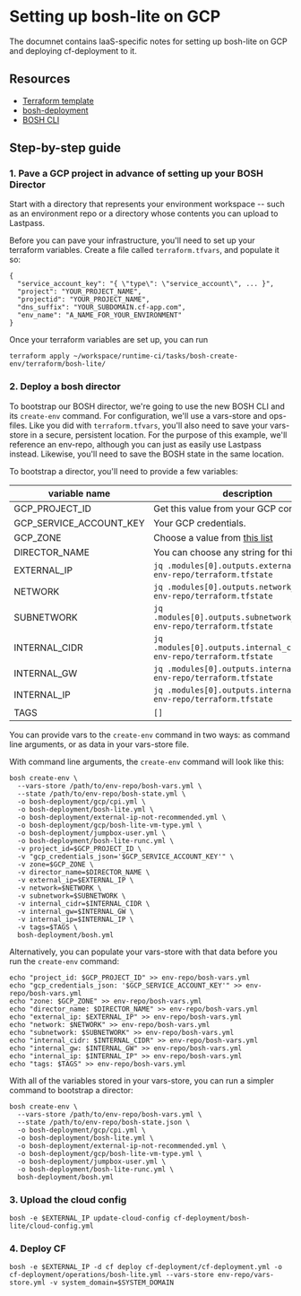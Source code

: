 # Setting up bosh-lite on GCP
The documnet contains IaaS-specific notes for
setting up bosh-lite on GCP
and deploying cf-deployment to it.

## Resources
- [Terraform template](https://github.com/cloudfoundry/runtime-ci/blob/master/tasks/bosh-create-env/terraform/bosh-lite/terraform.tf)
- [bosh-deployment](https://github.com/cloudfoundry/bosh-deployment)
- [BOSH CLI](https://github.com/cloudfoundry/bosh-cli)

## Step-by-step guide

### 1. Pave a GCP project in advance of setting up your BOSH Director

Start with a directory that represents your environment workspace
-- such as an environment repo
or a directory whose contents you can upload to Lastpass.

Before you can pave your infrastructure,
you'll need to set up your terraform variables.
Create a file called `terraform.tfvars`,
and populate it so:
```
{
  "service_account_key": "{ \"type\": \"service_account\", ... }",
  "project": "YOUR_PROJECT_NAME",
  "projectid": "YOUR_PROJECT_NAME",
  "dns_suffix": "YOUR_SUBDOMAIN.cf-app.com",
  "env_name": "A_NAME_FOR_YOUR_ENVIRONMENT"
}
```

Once your terraform variables are set up, you can run
```
terraform apply ~/workspace/runtime-ci/tasks/bosh-create-env/terraform/bosh-lite/
```

### 2. Deploy a bosh director

To bootstrap our BOSH director,
we're going to use the new BOSH CLI and its `create-env` command.
For configuration, we'll use a vars-store and ops-files.
Like you did with `terraform.tfvars`,
you'll also need to save your vars-store in a secure, persistent location.
For the purpose of this example,
we'll reference an env-repo,
although you can just as easily use Lastpass instead.
Likewise, you'll need to save the BOSH state in the same location.

To bootstrap a director,
you'll need to provide a few variables:

| variable name | description |
| ------------- | ----------- |
| GCP_PROJECT_ID | Get this value from your GCP console |
| GCP_SERVICE_ACCOUNT_KEY | Your GCP credentials. |
| GCP_ZONE | Choose a value from [this list](https://cloud.google.com/compute/docs/regions-zones/regions-zones) |
| DIRECTOR_NAME | You can choose any string for this |
| EXTERNAL_IP | `jq .modules[0].outputs.external_ip.value  env-repo/terraform.tfstate` |
| NETWORK | `jq .modules[0].outputs.network_name.value env-repo/terraform.tfstate` |
| SUBNETWORK | `jq .modules[0].outputs.subnetwork_name.value env-repo/terraform.tfstate` |
| INTERNAL_CIDR | `jq .modules[0].outputs.internal_cidr.value env-repo/terraform.tfstate` |
| INTERNAL_GW | `jq .modules[0].outputs.internal_gw.value env-repo/terraform.tfstate` |
| INTERNAL_IP | `jq .modules[0].outputs.internal_ip.value env-repo/terraform.tfstate` |
| TAGS | `[]` |

You can provide vars to the `create-env` command in two ways:
as command line arguments,
or as data in your vars-store file.

With command line arguments, the `create-env` command will look like this:
```
bosh create-env \
  --vars-store /path/to/env-repo/bosh-vars.yml \
  --state /path/to/env-repo/bosh-state.yml \
  -o bosh-deployment/gcp/cpi.yml \
  -o bosh-deployment/bosh-lite.yml \
  -o bosh-deployment/external-ip-not-recommended.yml \
  -o bosh-deployment/gcp/bosh-lite-vm-type.yml \
  -o bosh-deployment/jumpbox-user.yml \
  -o bosh-deployment/bosh-lite-runc.yml \
  -v project_id=$GCP_PROJECT_ID \
  -v "gcp_credentials_json='$GCP_SERVICE_ACCOUNT_KEY'" \
  -v zone=$GCP_ZONE \
  -v director_name=$DIRECTOR_NAME \
  -v external_ip=$EXTERNAL_IP \
  -v network=$NETWORK \
  -v subnetwork=$SUBNETWORK \
  -v internal_cidr=$INTERNAL_CIDR \
  -v internal_gw=$INTERNAL_GW \
  -v internal_ip=$INTERNAL_IP \
  -v tags=$TAGS \
  bosh-deployment/bosh.yml
```

Alternatively, you can populate your vars-store with that data
before you run the `create-env` command:
```
echo "project_id: $GCP_PROJECT_ID" >> env-repo/bosh-vars.yml
echo "gcp_credentials_json: '$GCP_SERVICE_ACCOUNT_KEY'" >> env-repo/bosh-vars.yml
echo "zone: $GCP_ZONE" >> env-repo/bosh-vars.yml
echo "director_name: $DIRECTOR_NAME" >> env-repo/bosh-vars.yml
echo "external_ip: $EXTERNAL_IP" >> env-repo/bosh-vars.yml
echo "network: $NETWORK" >> env-repo/bosh-vars.yml
echo "subnetwork: $SUBNETWORK" >> env-repo/bosh-vars.yml
echo "internal_cidr: $INTERNAL_CIDR" >> env-repo/bosh-vars.yml
echo "internal_gw: $INTERNAL_GW" >> env-repo/bosh-vars.yml
echo "internal_ip: $INTERNAL_IP" >> env-repo/bosh-vars.yml
echo "tags: $TAGS" >> env-repo/bosh-vars.yml
```

With all of the variables stored in your vars-store,
you can run a simpler command to bootstrap a director:
```
bosh create-env \
  --vars-store /path/to/env-repo/bosh-vars.yml \
  --state /path/to/env-repo/bosh-state.json \
  -o bosh-deployment/gcp/cpi.yml \
  -o bosh-deployment/bosh-lite.yml \
  -o bosh-deployment/external-ip-not-recommended.yml \
  -o bosh-deployment/gcp/bosh-lite-vm-type.yml \
  -o bosh-deployment/jumpbox-user.yml \
  -o bosh-deployment/bosh-lite-runc.yml \
  bosh-deployment/bosh.yml
```

### 3. Upload the cloud config
```
bosh -e $EXTERNAL_IP update-cloud-config cf-deployment/bosh-lite/cloud-config.yml
```

### 4. Deploy CF
```
bosh -e $EXTERNAL_IP -d cf deploy cf-deployment/cf-deployment.yml -o cf-deployment/operations/bosh-lite.yml --vars-store env-repo/vars-store.yml -v system_domain=$SYSTEM_DOMAIN
```
